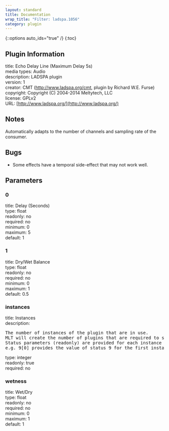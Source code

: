 ```yaml
---
layout: standard
title: Documentation
wrap_title: "Filter: ladspa.1056"
category: plugin
---
```

{::options auto_ids="true" /}
{:toc}

## Plugin Information

title: Echo Delay Line (Maximum Delay 5s)  
media types:
Audio  
description: LADSPA plugin  
version: 1  
creator: CMT (http://www.ladspa.org/cmt, plugin by Richard W.E. Furse)  
copyright: Copyright (C) 2004-2014 Meltytech, LLC  
license: GPLv2  
URL: [http://www.ladspa.org/](http://www.ladspa.org/)  

## Notes

Automatically adapts to the number of channels and sampling rate of the consumer.
## Bugs

* Some effects have a temporal side-effect that may not work well.

## Parameters

### 0

title: Delay (Seconds)    
type: float  
readonly: no  
required: no  
minimum: 0  
maximum: 5  
default: 1  

### 1

title: Dry/Wet Balance    
type: float  
readonly: no  
required: no  
minimum: 0  
maximum: 1  
default: 0.5  

### instances

title: Instances    
description:
<pre>
The number of instances of the plugin that are in use.
MLT will create the number of plugins that are required to support the number of audio channels.
Status parameters (readonly) are provided for each instance and are accessed by specifying the instance number after the identifier (starting at zero).
e.g. 9[0] provides the value of status 9 for the first instance.
</pre>
type: integer  
readonly: true  
required: no  

### wetness

title: Wet/Dry    
type: float  
readonly: no  
required: no  
minimum: 0  
maximum: 1  
default: 1  

